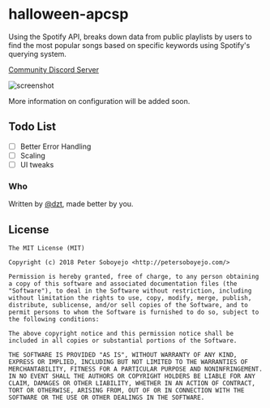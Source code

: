 # halloween-apcsp
Using the Spotify API, breaks down data from public playlists by users to find the most popular songs based on specific keywords using Spotify's querying system.

[Community Discord Server](https://discord.gg/BkDxcjT)

![screenshot](https://i.imgur.com/YO7vLUW.jpg)


More information on configuration will be added soon.

## Todo List
- [ ] Better Error Handling
- [ ] Scaling
- [ ] UI tweaks

### Who
Written by <a href="http://petersoboyejo.com/">@dzt</a>, made better by you.

## License

```
The MIT License (MIT)

Copyright (c) 2018 Peter Soboyejo <http://petersoboyejo.com/>

Permission is hereby granted, free of charge, to any person obtaining a copy of this software and associated documentation files (the "Software"), to deal in the Software without restriction, including without limitation the rights to use, copy, modify, merge, publish, distribute, sublicense, and/or sell copies of the Software, and to permit persons to whom the Software is furnished to do so, subject to the following conditions:

The above copyright notice and this permission notice shall be included in all copies or substantial portions of the Software.

THE SOFTWARE IS PROVIDED "AS IS", WITHOUT WARRANTY OF ANY KIND, EXPRESS OR IMPLIED, INCLUDING BUT NOT LIMITED TO THE WARRANTIES OF MERCHANTABILITY, FITNESS FOR A PARTICULAR PURPOSE AND NONINFRINGEMENT. IN NO EVENT SHALL THE AUTHORS OR COPYRIGHT HOLDERS BE LIABLE FOR ANY CLAIM, DAMAGES OR OTHER LIABILITY, WHETHER IN AN ACTION OF CONTRACT, TORT OR OTHERWISE, ARISING FROM, OUT OF OR IN CONNECTION WITH THE SOFTWARE OR THE USE OR OTHER DEALINGS IN THE SOFTWARE.
```
